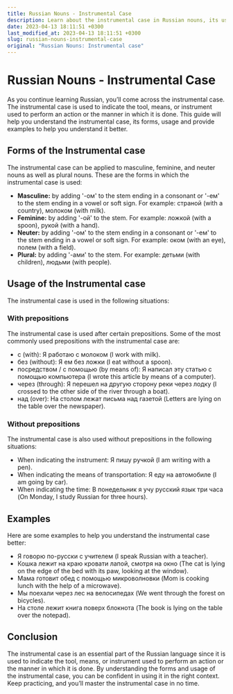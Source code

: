 ```yaml
---
title: Russian Nouns - Instrumental Case
description: Learn about the instrumental case in Russian nouns, its usage and examples to help you understand it better.
date: 2023-04-13 18:11:51 +0300
last_modified_at: 2023-04-13 18:11:51 +0300
slug: russian-nouns-instrumental-case
original: "Russian Nouns: Instrumental case"
---
```

# Russian Nouns - Instrumental Case

As you continue learning Russian, you’ll come across the instrumental case. The instrumental case is used to indicate the tool, means, or instrument used to perform an action or the manner in which it is done. This guide will help you understand the instrumental case, its forms, usage and provide examples to help you understand it better.

## Forms of the Instrumental case

The instrumental case can be applied to masculine, feminine, and neuter nouns as well as plural nouns. These are the forms in which the instrumental case is used:

- **Masculine:** by adding '-ом' to the stem ending in a consonant or '-ем' to the stem ending in a vowel or soft sign. For example: страной (with a country), молоком (with milk).
- **Feminine:** by adding '-ой' to the stem. For example: ложкой (with a spoon), рукой (with a hand).
- **Neuter:** by adding '-ом' to the stem ending in a consonant or '-ем' to the stem ending in a vowel or soft sign. For example: оком (with an eye), полем (with a field).
- **Plural:** by adding '-ами' to the stem. For example: детьми (with children), людьми (with people).

## Usage of the Instrumental case

The instrumental case is used in the following situations:

### With prepositions

The instrumental case is used after certain prepositions. Some of the most commonly used prepositions with the instrumental case are:

- с (with): Я работаю с молоком (I work with milk).
- без (without): Я ем без ложки (I eat without a spoon).
- посредством / с помощью (by means of): Я написал эту статью с помощью компьютера (I wrote this article by means of a computer).
- через (through): Я перешел на другую сторону реки через лодку (I crossed to the other side of the river through a boat).
- над (over): На столом лежат письма над газетой (Letters are lying on the table over the newspaper).

### Without prepositions

The instrumental case is also used without prepositions in the following situations:

- When indicating the instrument: Я пишу ручкой (I am writing with a pen).
- When indicating the means of transportation: Я еду на автомобиле (I am going by car).
- When indicating the time: В понедельник я учу русский язык три часа (On Monday, I study Russian for three hours).

## Examples

Here are some examples to help you understand the instrumental case better:

- Я говорю по-русски с учителем (I speak Russian with a teacher).
- Кошка лежит на краю кровати лапой, смотря на окно (The cat is lying on the edge of the bed with its paw, looking at the window).
- Мама готовит обед с помощью микроволновки (Mom is cooking lunch with the help of a microwave).
- Мы поехали через лес на велосипедах (We went through the forest on bicycles).
- На столе лежит книга поверх блокнота (The book is lying on the table over the notepad).

## Conclusion

The instrumental case is an essential part of the Russian language since it is used to indicate the tool, means, or instrument used to perform an action or the manner in which it is done. By understanding the forms and usage of the instrumental case, you can be confident in using it in the right context. Keep practicing, and you’ll master the instrumental case in no time.